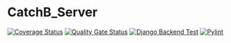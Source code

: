 # CatchB_Server

[![Coverage Status](https://coveralls.io/repos/github/vietman2/CatchB_Server/badge.svg?branch=main)](https://coveralls.io/github/vietman2/CatchB_Server?branch=main)
[![Quality Gate Status](https://sonarcloud.io/api/project_badges/measure?project=vietman2_CatchB_Server&metric=alert_status)](https://sonarcloud.io/summary/new_code?id=vietman2_CatchB_Server)
[![Django Backend Test](https://github.com/vietman2/CatchB_Server/actions/workflows/django_test.yml/badge.svg)](https://github.com/vietman2/CatchB_Server/actions/workflows/django_test.yml)
[![Pylint](https://github.com/vietman2/CatchB_Server/actions/workflows/pylint.yml/badge.svg)](https://github.com/vietman2/CatchB_Server/actions/workflows/pylint.yml)